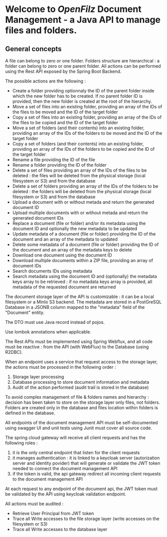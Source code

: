 # Welcome to **_OpenFilz_** Document Management - a Java API to manage files and folders.

## General concepts
A file can belong to zero or one folder.
Folders structure are hierarchical : a folder can belong to zero or one parent folder.
All actions can be performed using the Rest API exposed by the Spring Boot Backend.

The possible actions are the following :
- Create a folder providing optionnaly the ID of the parent folder inside which the new folder has to be created. If no parent folder ID is provided, then the new folder is created at the root of the hierarchy.
- Move a set of files into an existing folder, providing an array of the IDs of the files to be moved and the ID of the target folder
- Copy a set of files into an existing folder, providing an array of the IDs of the files to be copied and the ID of the target folder
- Move a set of folders (and their contents) into an existing folder, providing an array of the IDs of the folders to be moved and the ID of the target folder
- Copy a set of folders (and their contents) into an existing folder, providing an array of the IDs of the folders to be copied and the ID of the target folder
- Rename a file providing the ID of the file
- Rename a folder providing the ID of the folder
- Delete a set of files providing an array of the IDs of the files to be deleted : the files will be deleted from the physical storage (local filesystem or S3) and from the database
- Delete a set of folders providing an array of the IDs of the folders to be deleted : the folders will be deleted from the physical storage (local filesystem or S3) and from the database
- Upload a document with or without metada and return the generated document ID
- Upload multiple documents with or without metada and return the generated document IDs
- Replace a document (file or folder) and/or its metadata using the document ID and optionally the new metadata to be updated
- Update metadata of a document (file or folder) providing the ID of the document and an array of the metadata to updated
- Delete some metadata of a document (file or folder) providing the ID of the document and an array of the metadata keys to delete
- Download one document using the document ID
- Download multiple documents within a ZIP file, providing an array of document IDs
- Search documents IDs using metadata
- Search metadata using the document ID and (optionally) the metadata keys array to be retrieved : if no metadata keys array is provided, all metadata of the requested document are returned

The document storage layer of the API is customizable : it can be a local filesystem or a MinIo S3 backend.
The metadata are stored in a PostGreSQL Database in a JSONB column mapped to the "metadata" field of the "Document" entity.

The DTO must use Java record instead of pojos.

Use lombok annotations when applicable.

The Rest APIs must be implemented using Spring Webflux, and all code must be reactive : from the API (with WebFlux) to the Database (using R2DBC).

When an endpoint uses a service that request access to the storage layer, the actions must be processed in the following order : 
1. Storage layer processing
2. Database processing to store document information and metadata
3. Audit of the action performed (audit trail is stored in the database)

To avoid complex management of file & folders names and hierarchy : decision has been taken to store on the storage layer only files, not folders. Folders are created only in the database and files location within folders is defined in the database.

All endpoints of the document management API must be self-documented using swagger UI and unit tests using Junit must cover all source code.

The spring cloud gateway will receive all client requests and has the following roles :
1. it is the only central endpoint that listen for the client requests
2. it manages authentication : it is linked to a keycloak server (autorization server and identity povider) that will generate or validate the JWT token needed to connect the document management API
3. if the token is valid, the api gateway redirect all incoming client requests to the document management API

At each request to any endpoint of the document api, the JWT token must be validated by the API using keycloak validation endpoint.

All actions must be audited : 
- Retrieve User Principal from JWT token
- Trace all Write accesses to the file storage layer (write accesses on the filesystem or S3)
- Trace all Write accesses to the database layer


